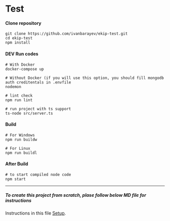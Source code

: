 # Test

#### Clone repository
```shell
git clone https://github.com/ivanbarayev/ekip-test.git
cd ekip-test
npm install
```

#### DEV Run codes
```shell
# With Docker
docker-compose up

# Without Docker (if you will use this option, you should fill mongodb auth creditentals in .envfile
nodemon

# lint check 
npm run lint

# run project with ts support
ts-node src/server.ts
```


#### Build
```shell
# For Windows
npm run buildw

# For Linux
npm run buildl
```

#### After Build

```shell
# to start compiled node code 
npm start
```


---
##### To create this project from scratch, plase follow below MD file for instructions

Instructions in this file [Setup](./docs/SETUP.md).


